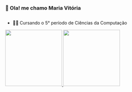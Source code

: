 ### 🦝 Ola! me chamo Maria Vitória 

##

- 👩‍💻 Cursando o 5° período de Ciências da Computação

  

<div>
  <a href="https://github.com/0Mavi">
    <img height="180em" src="https://github-readme-stats.vercel.app/api?username=0Mavi&show_icons=true&theme=material-palenight"/>
    <img height="180em" src="https://github-readme-stats.vercel.app/api/top-langs/?username=0Mavi&layout=donut&theme=material-palenight"/>

</div>
